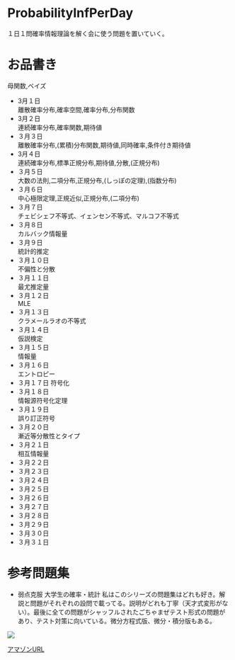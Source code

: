 # ProbabilityInfPerDay
１日１問確率情報理論を解く会に使う問題を置いていく。

# お品書き
母関数,ベイズ

+ 3月１日  
離散確率分布,確率空間,確率分布,分布関数
+ 3月２日  
連続確率分布,確率関数,期待値
+ ３月３日  
離散確率分布,(累積)分布関数,期待値,同時確率,条件付き期待値
+ 3月４日  
連続確率分布,標準正規分布,期待値,分散,(正規分布)
+ ３月５日  
大数の法則,二項分布,正規分布,(しっぽの定理),(指数分布)
+ ３月６日  
中心極限定理,正規近似,正規分布,(二項分布)
+ ３月７日  
チェビシェフ不等式、イェンセン不等式、マルコフ不等式
+ ３月８日  
カルバック情報量
+ ３月９日  
統計的推定 
+ ３月１０日  
不偏性と分散
+ ３月１１日  
最尤推定量
+ ３月１２日  
MLE
+ ３月１３日  
クラメールラオの不等式
+ ３月１４日  
仮説検定
+ ３月１５日  
情報量
+ ３月１６日  
エントロピー
+ ３月１７日
符号化
+ ３月１８日  
情報源符号化定理
+ ３月１９日  
誤り訂正符号
+ ３月２０日  
漸近等分散性とタイプ
+ ３月２１日  
相互情報量
+ ３月２２日  
+ ３月２３日  
+ ３月２４日  
+ ３月２５日  
+ ３月２６日  
+ ３月２７日 
+ ３月２８日  
+ ３月２９日   
+ ３月３０日  
+ ３月３１日  

# 参考問題集
+ 弱点克服 大学生の確率・統計
私はこのシリーズの問題集はどれも好き。解説と問題がそれぞれの設問で載ってる。説明がどれも丁寧（天才式変形がない）。最後に全ての問題がシャッフルされたごちゃまぜテスト形式の問題があり、テスト対策に向いている。微分方程式版、微分・積分版もある。

![](https://images-na.ssl-images-amazon.com/images/I/419NRKNAgJL._SX51_BO1,204,20,200_.jpg)

[アマゾンURL](https://www.amazon.co.jp/%E5%BC%B1%E7%82%B9%E5%85%8B%E6%9C%8D%E5%A4%A7%E5%AD%A6%E7%94%9F%E3%81%AE%E7%A2%BA%E7%8E%87%E3%83%BB%E7%B5%B1%E8%A8%88-%E8%97%A4%E7%94%B0-%E5%B2%B3%E5%BD%A6/dp/4489020694)
